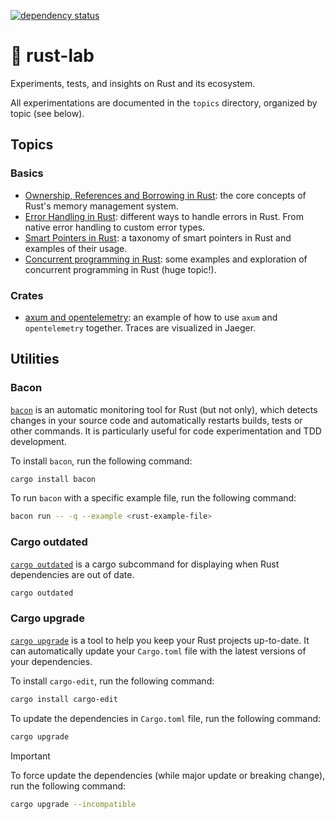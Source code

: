 [![dependency status](https://deps.rs/repo/github/be-next/rust-lab/status.svg?path=%2F)](https://deps.rs/repo/github/be-next/rust-lab?path=%2F)

# 🔬 rust-lab

Experiments, tests, and insights on Rust and its ecosystem.

All experimentations are documented in the `topics` directory, organized by topic (see below).

## Topics

### Basics

- [Ownership, References and Borrowing in Rust](topics/rust-ownership-references-borrowing/README.md): the core concepts of Rust's memory management system.
- [Error Handling in Rust](topics/rust-error-handling/README.md): different ways to handle errors in Rust. From native error handling to custom error types.
- [Smart Pointers in Rust](topics/rust-smart-pointers/README.md): a taxonomy of smart pointers in Rust and examples of their usage.
- [Concurrent programming in Rust](topics/rust-concurrent-programming/README.md): some examples and exploration of concurrent programming in Rust (huge topic!).

### Crates

- [axum and opentelemetry](topics/crate-axum-opentelemetry/README.md): an example of how to use `axum` and `opentelemetry` together. Traces are visualized in Jaeger.

## Utilities

### Bacon

[`bacon`](https://crates.io/crates/bacon) is an automatic monitoring tool for Rust (but not only), which detects changes in your source code and automatically restarts builds, tests or other commands. It is particularly useful for code experimentation and TDD development.

To install `bacon`, run the following command:

```bash
cargo install bacon
```

To run `bacon` with a specific example file, run the following command:

```bash
bacon run -- -q --example <rust-example-file>
```

### Cargo outdated

[`cargo outdated`](https://crates.io/crates/cargo-outdated) is a cargo subcommand for displaying when Rust dependencies are out of date.

```bash
cargo outdated
```

### Cargo upgrade

[`cargo upgrade`](https://crates.io/crates/cargo-edit) is a tool to help you keep your Rust projects up-to-date. It can automatically update your `Cargo.toml` file with the latest versions of your dependencies.

To install `cargo-edit`, run the following command:

```bash
cargo install cargo-edit
```

To update the dependencies in `Cargo.toml` file, run the following command:

```bash
cargo upgrade
```

> [!IMPORTANT]
> To force update the dependencies (while major update or breaking change), run the following command:
>
>```bash
>cargo upgrade --incompatible
>```
